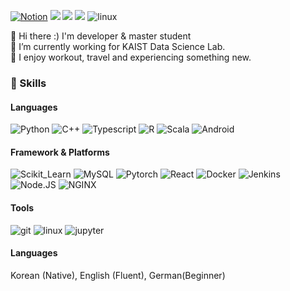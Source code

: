 <a href="https://jaehyeon-korea.notion.site/Owen-s-Blog-bf229fcbee15492cbcec4575976ff5ee" target="_blank"><img alt="Notion" src ="https://img.shields.io/badge/Blog-000000.svg?&style=flat-square&logo=Notion&logoColor=#000000"/></a> <img src="https://img.shields.io/badge/jaehyeon.myung@gmail.com-D14836?style=flat-square&logo=gmail&logoColor=white" /> <a href="https://www.linkedin.com/in/jhmyung/" target="_blank"><img src="https://img.shields.io/badge/JaehyeonMyung-0077B5?style=flat-square&logo=linkedin&logoColor=white" /></a> <a href="https://twitter.com/mjhbest" target="_blank"><img src="https://img.shields.io/badge/Twitter-1DA1F2?style=flat-square&logo=twitter&logoColor=white" /></a> <img alt="linux" src ="https://hits.seeyoufarm.com/api/count/incr/badge.svg?url=https%3A%2F%2Fgithub.com%2Fmjhbest1212%2Fhit-counter"/>  

👋 Hi there :) I'm developer & master student   
🔭 I’m currently working for KAIST Data Science Lab.  
🏃 I enjoy workout, travel and experiencing something new.   


### 🚀 Skills
#### Languages
<img alt="Python" src ="https://img.shields.io/badge/Python-FFD43B?&style=flat-square&logo=python&logoColor=white"/> <img alt="C++" src ="https://img.shields.io/badge/C%2B%2B-00599C?&style=flat-square&logo=c%2B%2B&logoColor=white"/> <img alt="Typescript" src ="https://img.shields.io/badge/TypeScript-007ACC?&style=flat-square&logo=typescript&logoColor=white"/> <img alt="R" src ="https://img.shields.io/badge/R-276DC3?&style=flat-square&logo=r&logoColor=white"/> <img alt="Scala" src ="https://img.shields.io/badge/Scala-DC322F?&style=flat-square&logo=scala&logoColor=white"/> <img alt="Android" src ="https://img.shields.io/badge/Android-3DDC84?&style=flat-square&logo=android&logoColor=white"/>   
#### Framework & Platforms  
<img alt="Scikit_Learn" src ="https://img.shields.io/badge/scikit_learn-F7931E?&style=flat-square&logo=scikit-learn&logoColor=white"/> <img alt="MySQL" src ="https://img.shields.io/badge/MySQL-005C84?&style=flat-square&logo=mysql&logoColor=white"/> <img alt="Pytorch" src ="https://img.shields.io/badge/PyTorch-EE4C2C?&style=flat-square&logo=PyTorch&logoColor=white"/> <img alt="React" src ="https://img.shields.io/badge/React-20232A?&style=flat-square&logo=react&logoColor=white"/> <img alt="Docker" src ="https://img.shields.io/badge/Docker-2CA5E0?&style=flat-square&logo=docker&logoColor=white"/> <img alt="Jenkins" src ="https://img.shields.io/badge/Jenkins-D24939?&style=flat-square&logo=Jenkins&logoColor=white"/> <img alt="Node.JS" src ="https://img.shields.io/badge/Node.js-339933?&style=flat-square&logo=nodedotjs&logoColor=white"/> <img alt="NGINX" src ="https://img.shields.io/badge/Nginx-009639?&style=flat-square&logo=nginx&logoColor=white"/> 

#### Tools
<img alt="git" src ="https://img.shields.io/badge/GIT-E44C30?style=flat-square&logo=git&logoColor=white"/> <img alt="linux" src ="https://img.shields.io/badge/Linux-FCC624?style=flat-square&logo=linux&logoColor=black"/> <img alt="jupyter" src ="https://img.shields.io/badge/Jupyter-F37626.svg?style=flat-square&logo=Jupyter&logoColor=black"/>  

#### Languages
Korean (Native), English (Fluent), German(Beginner)  




<!--
<img alt="linux" src ="https://github-profile-summary-cards.vercel.app/api/cards/profile-details?username=mjhbest&theme=vue"/>
-->



<!--
**mjhbest/mjhbest** is a ✨ _special_ ✨ repository because its `README.md` (this file) appears on your GitHub profile.

Here are some ideas to get you started:

- 
- 🌱 I’m currently learning ...
- 👯 I’m looking to collaborate on ...
- 🤔 I’m looking for help with ...
- 💬 Ask me about ...
- 📫 How to reach me: ...
- 😄 Pronouns: ...
- ⚡ Fun fact: ...
-->
